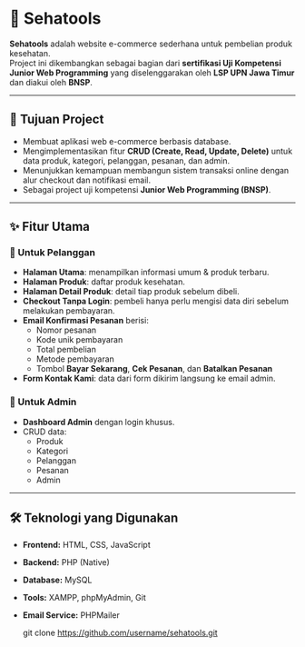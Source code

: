 # 🛒 Sehatools

**Sehatools** adalah website e-commerce sederhana untuk pembelian produk kesehatan.  
Project ini dikembangkan sebagai bagian dari **sertifikasi Uji Kompetensi Junior Web Programming** yang diselenggarakan oleh **LSP UPN Jawa Timur** dan diakui oleh **BNSP**.

---

## 🎯 Tujuan Project
- Membuat aplikasi web e-commerce berbasis database.  
- Mengimplementasikan fitur **CRUD (Create, Read, Update, Delete)** untuk data produk, kategori, pelanggan, pesanan, dan admin.  
- Menunjukkan kemampuan membangun sistem transaksi online dengan alur checkout dan notifikasi email.  
- Sebagai project uji kompetensi **Junior Web Programming (BNSP)**.  

---

## ✨ Fitur Utama
### 🔹 Untuk Pelanggan
- **Halaman Utama**: menampilkan informasi umum & produk terbaru.  
- **Halaman Produk**: daftar produk kesehatan.  
- **Halaman Detail Produk**: detail tiap produk sebelum dibeli.  
- **Checkout Tanpa Login**: pembeli hanya perlu mengisi data diri sebelum melakukan pembayaran.  
- **Email Konfirmasi Pesanan** berisi:  
  - Nomor pesanan  
  - Kode unik pembayaran  
  - Total pembelian  
  - Metode pembayaran  
  - Tombol **Bayar Sekarang**, **Cek Pesanan**, dan **Batalkan Pesanan**  
- **Form Kontak Kami**: data dari form dikirim langsung ke email admin.  

### 🔹 Untuk Admin
- **Dashboard Admin** dengan login khusus.  
- CRUD data:  
  - Produk  
  - Kategori  
  - Pelanggan  
  - Pesanan  
  - Admin  

---

## 🛠️ Teknologi yang Digunakan
- **Frontend:** HTML, CSS, JavaScript  
- **Backend:** PHP (Native)  
- **Database:** MySQL  
- **Tools:** XAMPP, phpMyAdmin, Git  
- **Email Service:** PHPMailer  


   git clone https://github.com/username/sehatools.git
